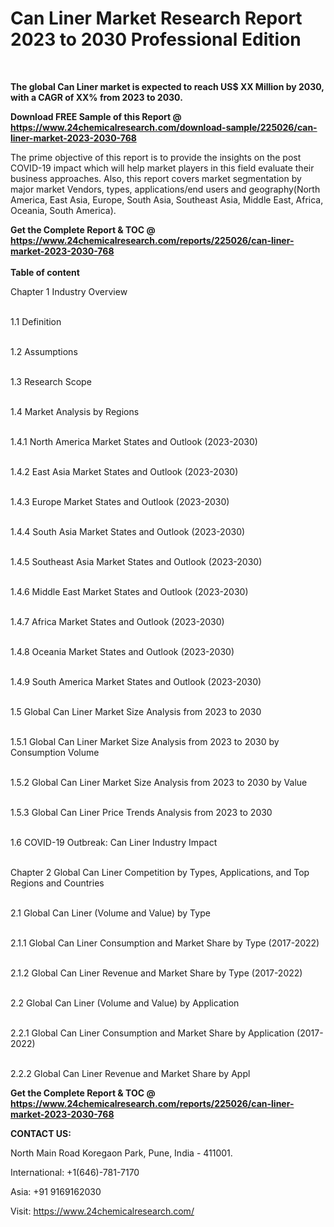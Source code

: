 <h1>Can Liner Market Research Report 2023 to 2030 Professional Edition</h1><br/><p><strong>The global Can Liner market is expected to reach US$ XX Million by 2030, with a <strong>CAGR</strong> of XX% from 2023 to 2030.</strong></p><div><b>Download FREE Sample of this Report @ <a href="https://www.24chemicalresearch.com/download-sample/225026/can-liner-market-2023-2030-768">https://www.24chemicalresearch.com/download-sample/225026/can-liner-market-2023-2030-768</a></b></div><p>The prime objective of this report is to provide the insights on the post COVID-19 impact which will help market players in this field evaluate their business approaches. Also, this report covers market segmentation by major market Vendors, types, applications/end users and geography(North America, East Asia, Europe, South Asia, Southeast Asia, Middle East, Africa, Oceania, South America).</p><div><b>Get the Complete Report & TOC @ <a href="https://www.24chemicalresearch.com/reports/225026/can-liner-market-2023-2030-768">https://www.24chemicalresearch.com/reports/225026/can-liner-market-2023-2030-768</a></b></div><br><b>Table of content</b><p>Chapter 1 Industry Overview<br />
 
 <br>1.1 Definition<br />
 
 <br>1.2 Assumptions<br />
 
 <br>1.3 Research Scope<br />
 
 <br>1.4 Market Analysis by Regions<br />
 
 <br>1.4.1 North America Market States and Outlook (2023-2030)<br />
 
 <br>1.4.2 East Asia Market States and Outlook (2023-2030)<br />
 
 <br>1.4.3 Europe Market States and Outlook (2023-2030)<br />
 
 <br>1.4.4 South Asia Market States and Outlook (2023-2030)<br />
 
 <br>1.4.5 Southeast Asia Market States and Outlook (2023-2030)<br />
 
 <br>1.4.6 Middle East Market States and Outlook (2023-2030)<br />
 
 <br>1.4.7 Africa Market States and Outlook (2023-2030)<br />
 
 <br>1.4.8 Oceania Market States and Outlook (2023-2030)<br />
 
 <br>1.4.9 South America Market States and Outlook (2023-2030)<br />
 
 <br>1.5 Global Can Liner Market Size Analysis from 2023 to 2030<br />
 
 <br>1.5.1 Global Can Liner Market Size Analysis from 2023 to 2030 by Consumption Volume<br />
 
 <br>1.5.2 Global Can Liner Market Size Analysis from 2023 to 2030 by Value<br />
 
 <br>1.5.3 Global Can Liner Price Trends Analysis from 2023 to 2030<br />
 
 <br>1.6 COVID-19 Outbreak: Can Liner Industry Impact<br />
 
 <br>Chapter 2 Global Can Liner Competition by Types, Applications, and Top Regions and Countries<br />
 
 <br>2.1 Global Can Liner (Volume and Value) by Type<br />
 
 <br>2.1.1 Global Can Liner Consumption and Market Share by Type (2017-2022)<br />
 
 <br>2.1.2 Global Can Liner Revenue and Market Share by Type (2017-2022)<br />
 
 <br>2.2 Global Can Liner (Volume and Value) by Application<br />
 
 <br>2.2.1 Global Can Liner Consumption and Market Share by Application (2017-2022)<br />
 
 <br>2.2.2 Global Can Liner Revenue and Market Share by Appl<br><div><b>Get the Complete Report & TOC @ <a href="https://www.24chemicalresearch.com/reports/225026/can-liner-market-2023-2030-768">https://www.24chemicalresearch.com/reports/225026/can-liner-market-2023-2030-768</a></b></div></p>
 
 <b>CONTACT US:</b><br>
 
 North Main Road Koregaon Park, Pune, India - 411001.<br/>
 
 International: +1(646)-781-7170<br/>
 
 Asia: +91 9169162030<br/>
 
 Visit: <a href="https://www.24chemicalresearch.com/">https://www.24chemicalresearch.com/</a>
 
 <br>